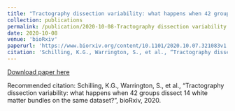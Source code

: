 ```yaml
---
title: "Tractography dissection variability: what happens when 42 groups dissect 14 white matter bundles on the same dataset?"
collection: publications
permalink: /publication/2020-10-08-Tractography dissection variability: what happens when 42 groups dissect 14 white matter bundles on the same dataset?
date: 2020-10-08
venue: 'bioRxiv'
paperurl: 'https://www.biorxiv.org/content/10.1101/2020.10.07.321083v1'
citation: 'Schilling, K.G., Warrington, S., et al., “Tractography dissection variability: what happens when 42 groups dissect 14 white matter bundles on the same dataset?”, bioRxiv, 2020.'
---
```


<a href='https://www.biorxiv.org/content/10.1101/2020.10.07.321083v1'>Download paper here</a>

Recommended citation: Schilling, K.G., Warrington, S., et al., “Tractography dissection variability: what happens when 42 groups dissect 14 white matter bundles on the same dataset?”, bioRxiv, 2020.